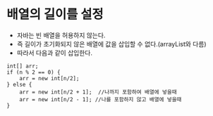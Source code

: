 # 배열의 길이를 설정
* 자바는 빈 배열을 허용하지 않는다.
* 즉 길이가 초기화되지 않은 배열에 값을 삽입할 수 없다.(arrayList와 다름)
* 따라서 다음과 같이 삽입한다.
```
int[] arr;
if (n % 2 == 0) {
    arr = new int[n/2];
} else {
    arr = new int[n/2 + 1];  //나까지 포함하여 배열에 넣을때
    arr = new int[n/2 - 1]; //나를 포함하지 않고 배열에 넣을때
}
```
